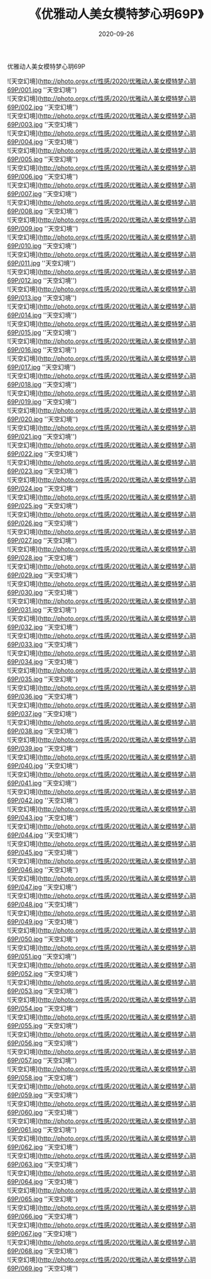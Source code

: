 ﻿---
layout: post
title:  《优雅动人美女模特梦心玥69P》
date:   2020-09-26
img: http://photo.orgx.cf/性感/2020/优雅动人美女模特梦心玥69P/000.jpg
categories: [美女, 性感, 泳衣]
---

优雅动人美女模特梦心玥69P



![天空幻境](http://photo.orgx.cf/性感/2020/优雅动人美女模特梦心玥69P/001.jpg ''天空幻境'') <br>
![天空幻境](http://photo.orgx.cf/性感/2020/优雅动人美女模特梦心玥69P/002.jpg ''天空幻境'') <br>
![天空幻境](http://photo.orgx.cf/性感/2020/优雅动人美女模特梦心玥69P/003.jpg ''天空幻境'') <br>
![天空幻境](http://photo.orgx.cf/性感/2020/优雅动人美女模特梦心玥69P/004.jpg ''天空幻境'') <br>
![天空幻境](http://photo.orgx.cf/性感/2020/优雅动人美女模特梦心玥69P/005.jpg ''天空幻境'') <br>
![天空幻境](http://photo.orgx.cf/性感/2020/优雅动人美女模特梦心玥69P/006.jpg ''天空幻境'') <br>
![天空幻境](http://photo.orgx.cf/性感/2020/优雅动人美女模特梦心玥69P/007.jpg ''天空幻境'') <br>
![天空幻境](http://photo.orgx.cf/性感/2020/优雅动人美女模特梦心玥69P/008.jpg ''天空幻境'') <br>
![天空幻境](http://photo.orgx.cf/性感/2020/优雅动人美女模特梦心玥69P/009.jpg ''天空幻境'') <br>
![天空幻境](http://photo.orgx.cf/性感/2020/优雅动人美女模特梦心玥69P/010.jpg ''天空幻境'') <br>
![天空幻境](http://photo.orgx.cf/性感/2020/优雅动人美女模特梦心玥69P/011.jpg ''天空幻境'') <br>
![天空幻境](http://photo.orgx.cf/性感/2020/优雅动人美女模特梦心玥69P/012.jpg ''天空幻境'') <br>
![天空幻境](http://photo.orgx.cf/性感/2020/优雅动人美女模特梦心玥69P/013.jpg ''天空幻境'') <br>
![天空幻境](http://photo.orgx.cf/性感/2020/优雅动人美女模特梦心玥69P/014.jpg ''天空幻境'') <br>
![天空幻境](http://photo.orgx.cf/性感/2020/优雅动人美女模特梦心玥69P/015.jpg ''天空幻境'') <br>
![天空幻境](http://photo.orgx.cf/性感/2020/优雅动人美女模特梦心玥69P/016.jpg ''天空幻境'') <br>
![天空幻境](http://photo.orgx.cf/性感/2020/优雅动人美女模特梦心玥69P/017.jpg ''天空幻境'') <br>
![天空幻境](http://photo.orgx.cf/性感/2020/优雅动人美女模特梦心玥69P/018.jpg ''天空幻境'') <br>
![天空幻境](http://photo.orgx.cf/性感/2020/优雅动人美女模特梦心玥69P/019.jpg ''天空幻境'') <br>
![天空幻境](http://photo.orgx.cf/性感/2020/优雅动人美女模特梦心玥69P/020.jpg ''天空幻境'') <br>
![天空幻境](http://photo.orgx.cf/性感/2020/优雅动人美女模特梦心玥69P/021.jpg ''天空幻境'') <br>
![天空幻境](http://photo.orgx.cf/性感/2020/优雅动人美女模特梦心玥69P/022.jpg ''天空幻境'') <br>
![天空幻境](http://photo.orgx.cf/性感/2020/优雅动人美女模特梦心玥69P/023.jpg ''天空幻境'') <br>
![天空幻境](http://photo.orgx.cf/性感/2020/优雅动人美女模特梦心玥69P/024.jpg ''天空幻境'') <br>
![天空幻境](http://photo.orgx.cf/性感/2020/优雅动人美女模特梦心玥69P/025.jpg ''天空幻境'') <br>
![天空幻境](http://photo.orgx.cf/性感/2020/优雅动人美女模特梦心玥69P/026.jpg ''天空幻境'') <br>
![天空幻境](http://photo.orgx.cf/性感/2020/优雅动人美女模特梦心玥69P/027.jpg ''天空幻境'') <br>
![天空幻境](http://photo.orgx.cf/性感/2020/优雅动人美女模特梦心玥69P/028.jpg ''天空幻境'') <br>
![天空幻境](http://photo.orgx.cf/性感/2020/优雅动人美女模特梦心玥69P/029.jpg ''天空幻境'') <br>
![天空幻境](http://photo.orgx.cf/性感/2020/优雅动人美女模特梦心玥69P/030.jpg ''天空幻境'') <br>
![天空幻境](http://photo.orgx.cf/性感/2020/优雅动人美女模特梦心玥69P/031.jpg ''天空幻境'') <br>
![天空幻境](http://photo.orgx.cf/性感/2020/优雅动人美女模特梦心玥69P/032.jpg ''天空幻境'') <br>
![天空幻境](http://photo.orgx.cf/性感/2020/优雅动人美女模特梦心玥69P/033.jpg ''天空幻境'') <br>
![天空幻境](http://photo.orgx.cf/性感/2020/优雅动人美女模特梦心玥69P/034.jpg ''天空幻境'') <br>
![天空幻境](http://photo.orgx.cf/性感/2020/优雅动人美女模特梦心玥69P/035.jpg ''天空幻境'') <br>
![天空幻境](http://photo.orgx.cf/性感/2020/优雅动人美女模特梦心玥69P/036.jpg ''天空幻境'') <br>
![天空幻境](http://photo.orgx.cf/性感/2020/优雅动人美女模特梦心玥69P/037.jpg ''天空幻境'') <br>
![天空幻境](http://photo.orgx.cf/性感/2020/优雅动人美女模特梦心玥69P/038.jpg ''天空幻境'') <br>
![天空幻境](http://photo.orgx.cf/性感/2020/优雅动人美女模特梦心玥69P/039.jpg ''天空幻境'') <br>
![天空幻境](http://photo.orgx.cf/性感/2020/优雅动人美女模特梦心玥69P/040.jpg ''天空幻境'') <br>
![天空幻境](http://photo.orgx.cf/性感/2020/优雅动人美女模特梦心玥69P/041.jpg ''天空幻境'') <br>
![天空幻境](http://photo.orgx.cf/性感/2020/优雅动人美女模特梦心玥69P/042.jpg ''天空幻境'') <br>
![天空幻境](http://photo.orgx.cf/性感/2020/优雅动人美女模特梦心玥69P/043.jpg ''天空幻境'') <br>
![天空幻境](http://photo.orgx.cf/性感/2020/优雅动人美女模特梦心玥69P/044.jpg ''天空幻境'') <br>
![天空幻境](http://photo.orgx.cf/性感/2020/优雅动人美女模特梦心玥69P/045.jpg ''天空幻境'') <br>
![天空幻境](http://photo.orgx.cf/性感/2020/优雅动人美女模特梦心玥69P/046.jpg ''天空幻境'') <br>
![天空幻境](http://photo.orgx.cf/性感/2020/优雅动人美女模特梦心玥69P/047.jpg ''天空幻境'') <br>
![天空幻境](http://photo.orgx.cf/性感/2020/优雅动人美女模特梦心玥69P/048.jpg ''天空幻境'') <br>
![天空幻境](http://photo.orgx.cf/性感/2020/优雅动人美女模特梦心玥69P/049.jpg ''天空幻境'') <br>
![天空幻境](http://photo.orgx.cf/性感/2020/优雅动人美女模特梦心玥69P/050.jpg ''天空幻境'') <br>
![天空幻境](http://photo.orgx.cf/性感/2020/优雅动人美女模特梦心玥69P/051.jpg ''天空幻境'') <br>
![天空幻境](http://photo.orgx.cf/性感/2020/优雅动人美女模特梦心玥69P/052.jpg ''天空幻境'') <br>
![天空幻境](http://photo.orgx.cf/性感/2020/优雅动人美女模特梦心玥69P/053.jpg ''天空幻境'') <br>
![天空幻境](http://photo.orgx.cf/性感/2020/优雅动人美女模特梦心玥69P/054.jpg ''天空幻境'') <br>
![天空幻境](http://photo.orgx.cf/性感/2020/优雅动人美女模特梦心玥69P/055.jpg ''天空幻境'') <br>
![天空幻境](http://photo.orgx.cf/性感/2020/优雅动人美女模特梦心玥69P/056.jpg ''天空幻境'') <br>
![天空幻境](http://photo.orgx.cf/性感/2020/优雅动人美女模特梦心玥69P/057.jpg ''天空幻境'') <br>
![天空幻境](http://photo.orgx.cf/性感/2020/优雅动人美女模特梦心玥69P/058.jpg ''天空幻境'') <br>
![天空幻境](http://photo.orgx.cf/性感/2020/优雅动人美女模特梦心玥69P/059.jpg ''天空幻境'') <br>
![天空幻境](http://photo.orgx.cf/性感/2020/优雅动人美女模特梦心玥69P/060.jpg ''天空幻境'') <br>
![天空幻境](http://photo.orgx.cf/性感/2020/优雅动人美女模特梦心玥69P/061.jpg ''天空幻境'') <br>
![天空幻境](http://photo.orgx.cf/性感/2020/优雅动人美女模特梦心玥69P/062.jpg ''天空幻境'') <br>
![天空幻境](http://photo.orgx.cf/性感/2020/优雅动人美女模特梦心玥69P/063.jpg ''天空幻境'') <br>
![天空幻境](http://photo.orgx.cf/性感/2020/优雅动人美女模特梦心玥69P/064.jpg ''天空幻境'') <br>
![天空幻境](http://photo.orgx.cf/性感/2020/优雅动人美女模特梦心玥69P/065.jpg ''天空幻境'') <br>
![天空幻境](http://photo.orgx.cf/性感/2020/优雅动人美女模特梦心玥69P/066.jpg ''天空幻境'') <br>
![天空幻境](http://photo.orgx.cf/性感/2020/优雅动人美女模特梦心玥69P/067.jpg ''天空幻境'') <br>
![天空幻境](http://photo.orgx.cf/性感/2020/优雅动人美女模特梦心玥69P/068.jpg ''天空幻境'') <br>
![天空幻境](http://photo.orgx.cf/性感/2020/优雅动人美女模特梦心玥69P/069.jpg ''天空幻境'') <br>